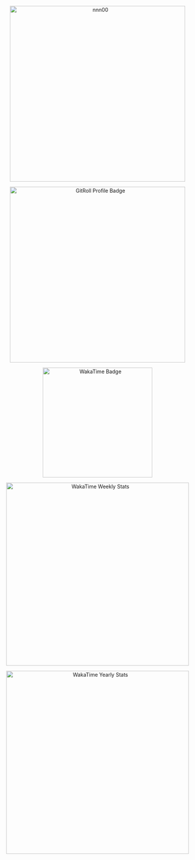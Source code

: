 <p align="center">
   <img src="https://i.giphy.com/media/v1.Y2lkPTc5MGI3NjExYjVrbHdzd2d5eTdxc3hqYXV6ZW9rZnF0c3cxYXB3NmozZWtrMzZ5OSZlcD12MV9pbnRlcm5hbF9naWZfYnlfaWQmY3Q9Zw/hwvxuIKLEayDS/giphy.gif" alt="nnn00" width="480"/>
</p>

<p align="center">
  <a href="https://gitroll.io/profile/uNYiwSaFZzxcGwnoRP6Lr1lmYk8P2" target="_blank">
    <img width=480 src="https://gitroll.io/api/badges/profiles/v1/uNYiwSaFZzxcGwnoRP6Lr1lmYk8P2?theme=nord" alt="GitRoll Profile Badge"/>
  </a>
</p>

<p align="center">
  <a href="https://wakatime.com/@@16cd4e87-40fa-4aa7-89f5-80525dbb3ecb">
    <img src="https://wakatime.com/share/@16cd4e87-40fa-4aa7-89f5-80525dbb3ecb/9a0c3e36-3377-486e-8b02-f4341882239f.svg.html" alt="WakaTime Badge" width="300"/>
  </a>
</p>

<p align="center">
  <a href="https://wakatime.com/@YOUR-WAKATIME-USERNAME">
    <img src="https://wakatime.com/share/@YOUR-WAKATIME-USERNAME/a00bcbf2-6d50-488d-a70e-e628d0defdf7.png" alt="WakaTime Weekly Stats" width="500"/>
  </a>
</p>

<p align="center">
  <a href="https://wakatime.com/@YOUR-WAKATIME-USERNAME">
    <img src="https://wakatime.com/share/@YOUR-WAKATIME-USERNAME/8785123b-9320-4117-9c99-689c22fd5c3b.svg" alt="WakaTime Yearly Stats" width="500"/>
  </a>
</p>
